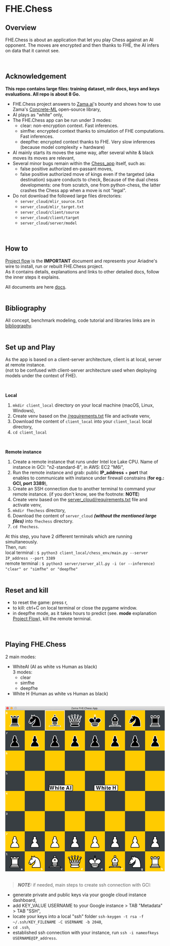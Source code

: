 
# FHE.Chess

## Overview
FHE.Chess is about an application that let you play Chess against an AI opponent. The moves are encrypted and then thanks to FHE, the AI infers on data that it cannot see.

<br>

## Acknowledgement
**This repo contains large files: training dataset, mlir docs, keys and keys evaluations. All repo is about 8 Go.**
-   FHE.Chess project answers to [Zama.ai](https://www.zama.ai)'s bounty and shows how to use Zama's [Concrete-ML](https://docs.zama.ai/concrete-ml/) open-source library,
-   AI plays as "white" only,
-   The FHE.Chess app can be run under 3 modes:
    - clear: non-encryption context. Fast inferences.
    - simfhe: encrypted context thanks to simulation of FHE computations. Fast inferences.
    - deepfhe: encrypted context thanks to FHE. Very slow inferences (because model complexity + hardware)
-   AI mainly starts its moves the same way, after several white & black moves its moves are relevant,
-   Several minor bugs remain within the [Chess_app](docs/Chess_app/Chess_app.md) itself, such as:
    -   false positive authorized en-passant moves,
    -   false positive authorized move of kings even if the targeted (aka destination) square conducts to check,
    Because of the dual chess developments: one from scratch, one from python-chess, the latter crashes the Chess app when a move is not "legal".
-   Do not download the followed large files directories:
    -   ```server_cloud/mlir_source.txt```
    -   ```server_cloud/mlir_target.txt```
    -   ```server_cloud/client/source```
    -   ```server_cloud/client/target```
    -   ```server_cloud/server/model```

<br>

## How to
[Project flow](docs/Project_Flow.md) is the **IMPORTANT** document and represents your Ariadne's wire to install, run or rebuilt FHE.Chess project.<br>
As it contains details, explanations and links to other detailed docs, follow the inner steps it explains.
<br>

All documents are here [docs](docs).<br>
<br>

## Bibliography
All concept, benchmark modeling, code tutorial and libraries links are in [bibliography](docs/bibliography.md).<br>
<br>

## Set up and Play
As the app is based on a client-server architecture, client is at local, server at remote instance.<br>
(not to be confused with client-server architecture used when deploying models under the context of FHE).

<br>

**Local**
<br>
1.   ```mkdir client_local``` directory on your local machine (macOS, Linux, Windows),
2.   Create venv based on the [/requirements.txt](requirements.txt) file and activate venv,
3.   Download the content of ```client_local``` into your ```client_local``` local directory,
4.   ```cd client_local```
<br>

**Remote instance**
1.   Create a remote instance that runs under Intel Ice Lake CPU. Name of instance in GCI: "n2-standard-8", in AWS: EC2 "M6i",
2.   Run the remote instance and grab: public **IP_address** + **port** that enables to communicate with instance under firewall constrains (**for eg.: GCI, port 3389**),
3.   Create an SSH connection due to another terminal to command your remote instance. (if you don't know, see the footnote: **NOTE**)<br>
4.   Create venv based on the [server_cloud/requirements.txt](server_cloud/requirements.txt) file and activate venv,
5.   ```mkdir fhechess``` directory,
6.   Download the content of ```server_cloud``` **_(without the mentioned large files)_** into ```fhechess``` directory.
7.   ```cd fhechess```.

At this step, you have 2 different terminals which are running simultaneously.<br>
Then, run:
<br>
local terminal : ```$ python3 client_local/chess_env/main.py --server IP_address --port 3389```
<br>
remote terminal : ```$ python3 server/server_all.py -i (or --inference) "clear" or "simfhe" or "deepfhe"```
<br>
<br>
## Reset and kill
- to reset the game: press r,
- to kill: ctrl+C on local terminal or close the pygame window.
- in deepfhe mode, as it takes hours to predict (see. **mode** explanation [Project Flow](docs/Project_Flow.md)), kill the remote terminal.

<br>

## Playing FHE.Chess

2 main modes:

-   WhiteAI (AI as white vs Human as black)<br>
    3 modes:
    - clear
    - simfhe
    - deepfhe
-   White H (Human as white vs Human as black)
<br>
<div align="center"><img src="./images/screen_zama_vrona_chess.png" style="width:'50%'"/></div>

<br>

> **_NOTE:_** if needed, main steps to create ssh connection with GCI:
-   generate private and public keys via your google cloud instance dashboard,
-   add KEY_VALUE USERNAME to your Google instance > TAB "Metadata" > TAB "SSH",
-   locate your keys into a local "ssh" folder  ```ssh-keygen -t rsa -f ~/.ssh/KEY_FILENAME -C USERNAME -b 2048```,
-   ```cd .ssh```,
-   established ssh connection with your instance, run ```ssh -i nameofkeys USERNAME@IP_address```.
